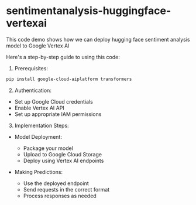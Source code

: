 # sentimentanalysis-huggingface-vertexai
This code demo shows how we can deploy hugging face sentiment analysis model to Google Vertex AI

Here's a step-by-step guide to using this code:

1. Prerequisites:
```bash
pip install google-cloud-aiplatform transformers
```

2. Authentication:
- Set up Google Cloud credentials
- Enable Vertex AI API
- Set up appropriate IAM permissions

3. Implementation Steps:

  - Model Deployment:
    - Package your model
    - Upload to Google Cloud Storage
    - Deploy using Vertex AI endpoints

  - Making Predictions:
    - Use the deployed endpoint
    - Send requests in the correct format
    - Process responses as needed
